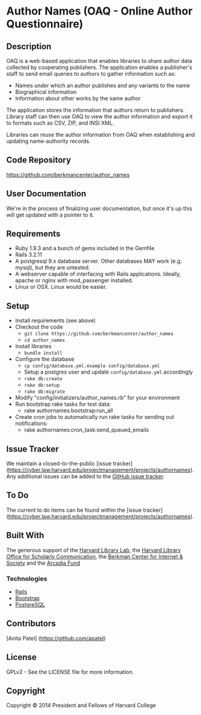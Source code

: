 Author Names (OAQ - Online Author Questionnaire)
============

Description
-----------

OAQ is a web-based application that enables libraries to share author data
collected by cooperating publishers. The application enables a publisher's
staff to send email queries to authors to gather information such as:
* Names under which an author publishes and any variants to the name
* Biographical information
* Information about other works by the same author

The application stores the information that authors return to publishers.
Library staff can then use OAQ to view the author information and export it
to formats such as CSV, ZIP, and INSI XML.

Libraries can reuse the author information from OAQ when establishing and
updating name-authority records.

Code Repository
---------------

https://github.com/berkmancenter/author_names

User Documentation
------------------

We're in the process of finalizing user documentation, but once it's up this will get updated with a pointer to it.

Requirements
------------

* Ruby 1.9.3 and a bunch of gems included in the Gemfile
* Rails 3.2.11
* A postgresql 9.x database server. Other databases MAY work (e.g. mysql), but they are untested.
* A webserver capable of interfacing with Rails applications. Ideally, apache or nginx with mod_passenger installed.
* Linux or OSX. Linux would be easier.

Setup
-----

* Install requirements (see above)
* Checkout the code
  * `git clone https://github.com/berkmancenter/author_names`
  * `cd author_names`
* Install libraries
  * `bundle install`
* Configure the database
  * `cp config/database.yml.example config/database.yml`
  * Setup a postgres user and update `config/database.yml` accordingly
  * `rake db:create`
  * `rake db:setup`
  * `rake db:migrate`
* Modify "config/initializers/author_names.rb" for your environment
* Run bootstrap rake tasks for test data: 
  * rake authornames:bootstrap:run_all
* Create cron jobs to automatically run rake tasks for sending out notifications: 
  * rake authornames:cron_task:send_queued_emails

Issue Tracker
-------------

We maintain a closed-to-the-public [issue tracker] (https://cyber.law.harvard.edu/projectmanagement/projects/authornames). Any additional issues can be added to the [GitHub issue tracker](https://github.com/berkmancenter/author_names/issues).

To Do
-----

The current to do items can be found within the [issue tracker] (https://cyber.law.harvard.edu/projectmanagement/projects/authornames).

Built With
----------

The generous support of the [Harvard Library
Lab](http://lab.library.harvard.edu/), the [Harvard Library Office for
Scholarly Communication](https://osc.hul.harvard.edu), the [Berkman Center for
Internet &amp; Society](http://cyber.law.harvard.edu) and the [Arcadia
Fund](http://www.arcadiafund.org.uk)

### Technologies

* [Rails](http://rubyonrails.org/)
* [Bootstrap](http://getbootstrap.com/)
* [PostgreSQL](http://www.postgresql.org/)

Contributors
------------

[Anita Patel] (https://github.com/apatel)

License
-------

GPLv2 - See the LICENSE file for more information.

Copyright
---------

Copyright &copy; 2014 President and Fellows of Harvard College
